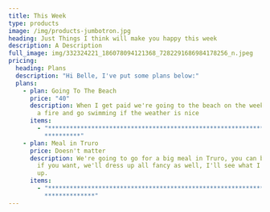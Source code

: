 ```yaml
---
title: This Week
type: products
image: /img/products-jumbotron.jpg
heading: Just Things I think will make you happy this week
description: A Description
full_image: img/332324221_186078094121368_7282291686984178256_n.jpeg
pricing:
  heading: Plans
  description: "Hi Belle, I've put some plans below:"
  plans:
    - plan: Going To The Beach
      price: "40"
      description: When I get paid we're going to the beach on the weekend, we'll have
        a fire and go swimming if the weather is nice
      items:
        - "********************************************************************\
          **********"
    - plan: Meal in Truro
      price: Doesn't matter
      description: We're going to go for a big meal in Truro, you can bring your Mum
        if you want, we'll dress up all fancy as well, I'll see what I can whip
        up.
      items:
        - "********************************************************************\
          **************"
---
```

